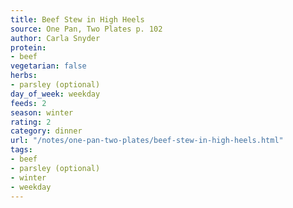 ```yaml
---
title: Beef Stew in High Heels
source: One Pan, Two Plates p. 102
author: Carla Snyder
protein:
- beef
vegetarian: false
herbs:
- parsley (optional)
day_of_week: weekday
feeds: 2
season: winter
rating: 2
category: dinner
url: "/notes/one-pan-two-plates/beef-stew-in-high-heels.html"
tags:
- beef
- parsley (optional)
- winter
- weekday
---
```



